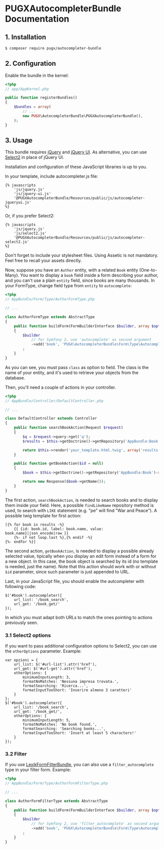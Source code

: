 PUGXAutocompleterBundle Documentation
=====================================

## 1. Installation

``` bash
$ composer require pugx/autocompleter-bundle
```

## 2. Configuration

Enable the bundle in the kernel:

``` php
<?php
// app/AppKernel.php

public function registerBundles()
{
    $bundles = array(
        // ...
        new PUGX\AutocompleterBundle\PUGXAutocompleterBundle(),
    );
}
```

## 3. Usage

This bundle requires [jQuery](http://jquery.com/) and [jQuery UI](http://jqueryui.com/).
As alternative, you can use [Select2](https://select2.github.io/) in place of jQuery UI.

Installation and configuration of these JavaScript libraries is up to you.

In your template, include autocompleter.js file:

```jinja
{% javascripts
    'js/jquery.js'
    'js/jquery-ui.js'
    '@PUGXAutocompleterBundle/Resources/public/js/autocompleter-jqueryui.js'
%}
```

Or, if you prefer Select2:

```jinja
{% javascripts
    'js/jquery.js'
    'js/select2.js'
    '@PUGXAutocompleterBundle/Resources/public/js/autocompleter-select2.js'
%}
```

Don't forget to include your stylesheet files.
Using Assetic is not mandatory. Feel free to recall your assets directly.

Now, suppose you have an `Author` entity, with a related `Book` entity (One-to-Many).
You want to display a `book` field inside a form describing your author, and you can't
use a plain `entity` field, since books are many thousands.
In your FormType, change field type from `entity` to `autocomplete`:

``` php
<?php
// AppBundle/Form/Type/AuthorFormType.php

// ...

class AuthorFormType extends AbstractType
{
    public function buildForm(FormBuilderInterface $builder, array $options)
    {
        $builder
            // for Symfony 2, use 'autocomplete' as second argument
            ->add('book', 'PUGX\AutocompleterBundle\Form\Type\AutocompleteType', array('class' => 'AppBundle:Book'))
        ;
    }
}
```

As you can see, you must pass `class` as option to field. The class is the name of
your entity, and it's used to retrieve your objects from the database.

Then, you'll need a couple of actions in your controller.

``` php
<?php
// AppBundle/Controller/DefaultController.php

// ...

class DefaultController extends Controller
{
    public function searchBookAction(Request $request)
    {
        $q = $request->query->get('q');
        $results = $this->getDoctrine()->getRepository('AppBundle:Book')->findLikeName($q);

        return $this->render('your_template.html.twig', array('results' => $results));
    }

    public function getBookAction($id = null)
    {
        $book = $this->getDoctrine()->getRepository('AppBundle:Book')->find($id);

        return new Response($book->getName());
    }
}
```

The first action, `searchBookAction`, is needed to search books and to display them
inside your field. Here, a possible `findLikeName` repository method is used, to
search with `LIKE` statement (e.g. "pe" will find "War and Peace").
A possible twig template for first action:

```jinja
[{% for book in results -%}
    {{ {id: book.id, label: book.name, value: book.name}|json_encode|raw }}
    {%- if not loop.last %},{% endif -%}
{%- endfor %}]
```

The second action, `getBookAction`, is needed to display a possible already selected value,
tipically when you display an edit form instead of a form for a new object.
In this case, the book object is searched by its id (no template is needed, just the name).
Note that this action should work with or without `$id` parameter, since such parameter is just appended to URL.

Last, in your JavaScript file, you should enable the autcompleter with following code:

```
$('#book').autocompleter({
    url_list: '/book_search',
    url_get: '/book_get/'
});
```

In which you must adapt both URLs to match the ones pointing to actions previously seen.

### 3.1 Select2 options

If you want to pass additional configuration options to Select2, you can use the `otherOptions` parameter.
Example:

```
var opzioni = {
    url_list: $('#url-list').attr('href'),
    url_get: $('#url-get').attr('href'),
    otherOptions: {
        minimumInputLength: 3,
        formatNoMatches: 'Nessuna impresa trovata.',
        formatSearching: 'Ricerca...',
        formatInputTooShort: 'Inserire almeno 3 caratteri'
    }
};
$('#book').autocompleter({
    url_list: '/book_search',
    url_get: '/book_get/',
    otherOptions: {
        minimumInputLength: 5,
        formatNoMatches: 'No book found.',
        formatSearching: 'Searching books...',
        formatInputTooShort: 'Insert at least 5 characters!'
    }
});
```

### 3.2 Filter

If you use [LexikFormFilterBundle](https://github.com/lexik/LexikFormFilterBundle), you can also use a
`filter_autocomplete` type in your filter form.
Example:

``` php
<?php
// AppBundle/Form/Type/AuthorFormFilterType.php

// ...

class AuthorFormFilterType extends AbstractType
{
    public function buildForm(FormBuilderInterface $builder, array $options)
    {
        $builder
            // for Symfony 2, use 'filter_autocomplete' as second argument
            ->add('book', 'PUGX\AutocompleterBundle\Form\Type\AutocompleteFilterType', array('class' => 'AppBundle:Book'))
        ;
    }
}
```
